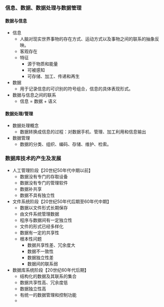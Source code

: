 ### 信息、数据、数据处理与数据管理
#### 数据与信息
- 信息
	- 人脑对现实世界事物的存在方式、运动方式以及事物之间的联系的抽象反映。
	- 客观存在
	- 特征
		- 源于物质和能量
		- 可被感知
		- 可存储、加工、传递和再生
- 数据
	- 用于记录信息的可识别的符号组合，信息的具体表现形式。
- 数据与信息之间的联系
	- 信息 = 数据 + 语义
#### 数据处理/管理
- 数据处理概念
	- 数据转换成信息的过程：对数据手机、管理、加工利用和信息输出
- 数据管理
	- 数据的分类、组织、编码、存储、维护、检索。
### 数据库技术的产生及发展
- 人工管理阶段【20世纪50年代中期以前】
	- 数据没有专门的存取设备
	- 数据没有专门的管理软件
	- 数据补共享
	- 数据不具有独立性
- 文件系统阶段【20世纪50年代后期至60年代中期】
	- 数据以文件形式长期保存
	- 由文件系统管理数据
	- 程序与数据间有一定独立性
	- 文件的形式已经多样化
	- 数据有一定的共享性
	- 根本性问题
		- 数据共享性差、冗余度大
		- 数据不一致性
		- 数据独立性差
		- 数据间的联系弱
- 数据库系统阶段【20世纪60年代后期】
	- 结构化的数据及其联系的集合
	- 数据共享性高、冗余度低
	- 数据独立性高
	- 有统一的数据管理和控制功能
	- 